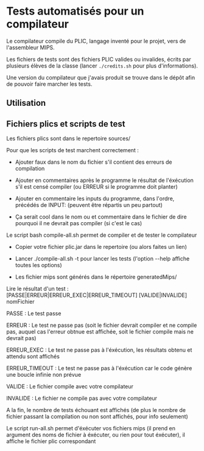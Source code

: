 # Tests automatisés pour un compilateur

Le compilateur compile du PLIC, langage inventé pour le projet, vers de l'assembleur MIPS.

Les fichiers de tests sont des fichiers PLIC valides ou invalides, écrits par plusieurs élèves de la classe (lancer `./credits.sh` pour plus d'informations).

Une version du compilateur que j'avais produit se trouve dans le dépôt afin de pouvoir faire marcher les tests.


## Utilisation

Fichiers plics et scripts de test
---------------------------------

Les fichiers plics sont dans le repertoire sources/

Pour que les scripts de test marchent correctement :

- Ajouter faux dans le nom du fichier s'il contient des erreurs de compilation

- Ajouter en commentaires après le programme le résultat de l'éxécution s'il est censé
compiler (ou ERREUR si le programme doit planter)

- Ajouter en commentaire les inputs du programme, dans l'ordre, précédés de INPUT: (peuvent être répartis un peu partout)

- Ça serait cool dans le nom ou et commentaire dans le fichier de dire pourquoi il ne
devrait pas compiler (si c'est le cas)



Le script bash compile-all.sh permet de compiler et de tester le compilateur

- Copier votre fichier plic.jar dans le repertoire (ou alors faites un lien)

- Lancer ./compile-all.sh -t pour lancer les tests (l'option --help affiche toutes les
options)

- Les fichier mips sont générés dans le répertoire generatedMips/


Lire le résultat d'un test :
[PASSE|ERREUR|ERREUR_EXEC|ERREUR_TIMEOUT] [VALIDE|INVALIDE] nomFichier

PASSE 		: Le test passe

ERREUR		: Le test ne passe pas (soit le fichier devrait compiler et ne compile pas, auquel cas l'erreur obtnue est affichée, soit le fichier compile mais ne devrait pas)

ERREUR_EXEC	: Le test ne passe pas à l'éxécution, les résultats obtenu et attendu sont affichés

ERREUR_TIMEOUT  : Le test ne passe pas à l'éxécution car le code génère une boucle infinie non
prévue



VALIDE 		: Le fichier compile avec votre compilateur

INVALIDE	: Le fichier ne compile pas avec votre compilateur

A la fin, le nombre de tests échouant est affichés (de plus le nombre de fichier passant la compilation ou non sont affichés, pour info seulement)

Le script run-all.sh permet d'éxécuter vos fichiers mips (il prend en argument des noms de fichier
à éxécuter, ou rien pour tout éxécuter), il affiche le fichier plic correspondant
